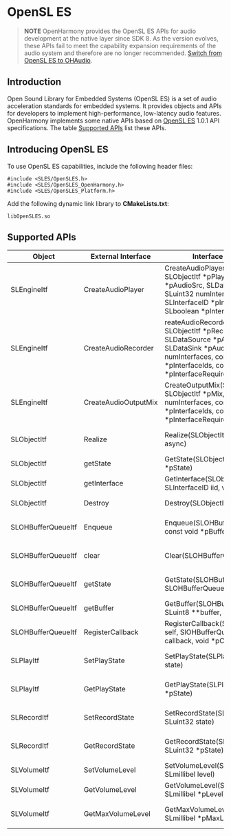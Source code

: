# OpenSL ES

> **NOTE**
> OpenHarmony provides the OpenSL ES APIs for audio development at the native layer since SDK 8. As the version evolves, these APIs fail to meet the capability expansion requirements of the audio system and therefore are no longer recommended.
> [Switch from OpenSL ES to OHAudio](../../media/audio/replace-opensles-by-ohaudio.md).

## Introduction

Open Sound Library for Embedded Systems (OpenSL ES) is a set of audio acceleration standards for embedded systems. It provides objects and APIs for developers to implement high-performance, low-latency audio features. OpenHarmony implements some native APIs based on [OpenSL ES](https://www.khronos.org/opensles/) 1.0.1 API specifications. The table [Supported APIs](#supported-apis) list these APIs.

## Introducing OpenSL ES

To use OpenSL ES capabilities, include the following header files:

```
#include <SLES/OpenSLES.h>
#include <SLES/OpenSLES_OpenHarmony.h>
#include <SLES/OpenSLES_Platform.h>
```

Add the following dynamic link library to **CMakeLists.txt**:

```
libOpenSLES.so
```

## Supported APIs

|Object               |External Interface              |Interface Invocation                                                                          |Supported  |Description                 |
| ------------------ | -------------------- | -------------------------------------------------------------------------------------|----------| -------------------- |
|SLEngineItf         |CreateAudioPlayer     |CreateAudioPlayer(SLEngineItf self, SLObjectItf *pPlayer, SLDataSource *pAudioSrc, SLDataSink *pAudioSnk, SLuint32 numInterfaces, const SLInterfaceID *pInterfaceIds, const SLboolean *pInterfaceRequired) |Yes       |Creates an audio player.       |
|SLEngineItf         |CreateAudioRecorder   |reateAudioRecorder(SLEngineItf self, SLObjectItf *pRecorder, SLDataSource *pAudioSrc, SLDataSink *pAudioSnk, SLuint32 numInterfaces, const SLInterfaceID *pInterfaceIds, const SLboolean *pInterfaceRequired)|Yes       |Creates an audio recorder.       |
|SLEngineItf         |CreateAudioOutputMix  |CreateOutputMix(SLEngineItf self, SLObjectItf *pMix, SLuint32 numInterfaces, const SLInterfaceID *pInterfaceIds, const SLboolean *pInterfaceRequired)|Yes       |Creates an audio output mixer.           |
|SLObjectItf         |Realize               |Realize(SLObjectItf self, SLboolean async)                                            |Yes       |Realizes an audio player.       |
|SLObjectItf         |getState              |GetState(SLObjectItf self, SLuint32 *pState)                                           |Yes       |Obtains the state.            |
|SLObjectItf         |getInterface          |GetInterface(SLObjectItf self, const SLInterfaceID iid, void *pInterface)              |Yes       |Obtains the interface.            |
|SLObjectItf         |Destroy               |Destroy(SLObjectItf self)                                                             |Yes       |Destroys an object.            |
|SLOHBufferQueueItf  |Enqueue               |Enqueue(SLOHBufferQueueItf self, const void *pBuffer, SLuint32 size)                   |Yes       |Adds a buffer to the queue.|
|SLOHBufferQueueItf  |clear                 |Clear(SLOHBufferQueueItf self)                                                        |Yes       |Releases the buffer queue.        |
|SLOHBufferQueueItf  |getState              |GetState(SLOHBufferQueueItf self, SLOHBufferQueueState *pState)                        |Yes       |Obtains the BufferQueue status. |
|SLOHBufferQueueItf  |getBuffer             |GetBuffer(SLOHBufferQueueItf self, SLuint8 **buffer, SLuint32 *size)                  |Yes       |Obtains a buffer.          |
|SLOHBufferQueueItf  |RegisterCallback      |RegisterCallback(SLOHBufferQueueItf self, SlOHBufferQueueCallback callback, void *pContext) |Yes |Registers a callback.         |
|SLPlayItf           |SetPlayState          |SetPlayState(SLPlayItf self, SLuint32 state)                                          |Yes       |Sets the playback state.         |
|SLPlayItf           |GetPlayState          |GetPlayState(SLPlayItf self, SLuint32 *pState)                                         |Yes       |Obtains the playback state.         |
|SLRecordItf         |SetRecordState        |SetRecordState(SLRecordItf self, SLuint32 state)                                      |Yes       |Sets the recording state.         |
|SLRecordItf         |GetRecordState        |GetRecordState(SLRecordItf self, SLuint32 *pState)                                   |Yes       |Obtains the recording state.         |
|SLVolumeItf         |SetVolumeLevel        |SetVolumeLevel(SLVolumeItf self, SLmillibel level)                                   |Yes       |Sets the volume.             |
|SLVolumeItf         |GetVolumeLevel        |GetVolumeLevel(SLVolumeItf self, SLmillibel *pLevel)                                    |Yes       |Obtains the volume.             |
|SLVolumeItf         |GetMaxVolumeLevel     |GetMaxVolumeLevel(SLVolumeItf self, SLmillibel *pMaxLevel)                             |Yes       |Obtains the maximum volume.         |
